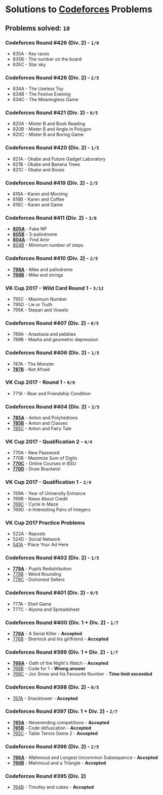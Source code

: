 # Solutions to [Codeforces](http://codeforces.com) Problems
## Problems solved: `10`


### Codeforces Round #426 (Div. 2) - `1/6`
- 835A - Key races
- 835B - The number on the board
- 835C - Star sky

### Codeforces Round #426 (Div. 2) - `2/5`
- 834A - The Useless Toy
- 834B - The Festive Evening
- 834C - The Meaningless Game

### Codeforces Round #421 (Div. 2) - `0/5`
- 820A - Mister B and Book Reading
- 820B - Mister B and Angle in Polygon
- 820C - Mister B and Boring Game

### Codeforces Round #420 (Div. 2) - `1/5`
- 821A - Okabe and Future Gadget Laboratory
- 821B - Okabe and Banana Trees
- 821C - Okabe and Boxes

### Codeforces Round #419 (Div. 2) - `2/5`
- 816A - Karen and Morning
- 816B - Karen and Coffee
- 816C - Karen and Game

### Codeforces Round #411 (Div. 2) - `3/6`
- **[805A](https://github.com/kantuni/Codeforces/tree/master/805A)** - Fake NP
- **[805B](https://github.com/kantuni/Codeforces/tree/master/805B)** - 3-palindrome
- **[804A](https://github.com/kantuni/Codeforces/tree/master/804A)** - Find Amir
- [804B](https://github.com/kantuni/Codeforces/tree/master/804B) - Minimum number of steps

### Codeforces Round #410 (Div. 2) - `2/5`
- **[798A](https://github.com/kantuni/Codeforces/tree/master/798A)** - Mike and palindrome
- **[798B](https://github.com/kantuni/Codeforces/tree/master/798B)** - Mike and strings

### VK Cup 2017 - Wild Card Round 1 - `3/12`
- 795C - Maximum Number
- 795D - Lie or Truth
- 795K - Stepan and Vowels

### Codeforces Round #407 (Div. 2) - `0/5`
- 789A - Anastasia and pebbles
- 789B - Masha and geometric depression

### Codeforces Round #406 (Div. 2) - `1/5`
- 787A - The Monster
- **[787B](https://github.com/kantuni/Codeforces/blob/master/787B)** - Not Afraid

### VK Cup 2017 - Round 1 - `0/6`
- 771A - Bear and Friendship Condition

### Codeforces Round #404 (Div. 2) - `2/5`
- **[785A](https://github.com/kantuni/Codeforces/blob/master/785A)** - Anton and Polyhedrons
- **[785B](https://github.com/kantuni/Codeforces/blob/master/785B)** - Anton and Classes
- [785C](https://github.com/kantuni/Codeforces/blob/master/785C) - Anton and Fairy Tale

### VK Cup 2017 - Qualification 2 - `4/4`
- 770A - New Password
- 770B - Maximize Sum of Digits
- **[770C](https://github.com/kantuni/Codeforces/tree/master/770C)** - Online Courses in BSU
- **[770D](https://github.com/kantuni/Codeforces/tree/master/770D)** - Draw Brackets!

### VK Cup 2017 - Qualification 1 - `2/4`
- 769A - Year of University Entrance
- 769B - News About Credit
- [769C](https://github.com/kantuni/Codeforces/tree/master/769C) - Cycle In Maze
- 769D - k-Interesting Pairs of Integers

### VK Cup 2017 Practice Problems
- 522A - Reposts
- 524D - Social Network
- [541A](https://github.com/kantuni/Codeforces/tree/master/541A) - Place Your Ad Here

### Codeforces Round #402 (Div. 2) - `1/5`
- **[779A](https://github.com/kantuni/Codeforces/tree/master/779A)** - Pupils Redistribution
- [779B](https://github.com/kantuni/Codeforces/tree/master/779B) - Weird Rounding
- [779C](https://github.com/kantuni/Codeforces/tree/master/779C) - Dishonest Sellers

### Codeforces Round #401 (Div. 2) - `0/5`
- 777A - Shell Game
- 777C - Alyona and Spreadsheet

### Codeforces Round #400 (Div. 1 + Div. 2) - `1/7`
- **[776A](https://github.com/kantuni/Codeforces/tree/master/776A)** - A Serial Killer - **Accepted**
- [776B](https://github.com/kantuni/Codeforces/tree/master/776A) - Sherlock and his girlfriend - **Accepted**

### Codeforces Round #399 (Div. 1 + Div. 2) - `1/7`
- **[768A](https://github.com/kantuni/Codeforces/tree/master/768A)** - Oath of the Night's Watch - **Accepted**
- [768B](https://github.com/kantuni/Codeforces/tree/master/768B) - Code for 1 - **Wrong answer**
- [768C](https://github.com/kantuni/Codeforces/tree/master/768C) - Jon Snow and his Favourite Number - **Time limit exceeded**

### Codeforces Round #398 (Div. 2) - `0/5`
- [767A](https://github.com/kantuni/Codeforces/tree/master/767A) - Snacktower - **Accepted**

### Codeforces Round #397 (Div. 1 + Div. 2) - `2/7`
- **[765A](https://github.com/kantuni/Codeforces/tree/master/765A)** - Neverending competitions - **Accepted**
- **[765B](https://github.com/kantuni/Codeforces/tree/master/765B)** - Code obfuscation - **Accepted**
- [765C](https://github.com/kantuni/Codeforces/tree/master/765C) - Table Tennis Game 2 - **Accepted**

### Codeforces Round #396 (Div. 2) - `2/5`
- **[766A](https://github.com/kantuni/Codeforces/tree/master/766A)** - Mahmoud and Longest Uncommon Subsequence - **Accepted**
- **[766B](https://github.com/kantuni/Codeforces/tree/master/766B)** - Mahmoud and a Triangle - **Accepted**

### Codeforces Round #395 (Div. 2)
- [764B](https://github.com/kantuni/Codeforces/tree/master/764B) - Timofey and cubes - **Accepted**
